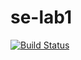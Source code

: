# se-lab1
[![Build Status](https://travis-ci.com/inovarka/se-lab1.svg?branch=master)](https://travis-ci.com/inovarka/se-lab1)
